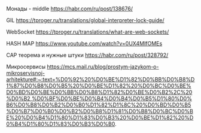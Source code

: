 Монады - middle
https://habr.com/ru/post/138676/

GIL
https://tproger.ru/translations/global-interpreter-lock-guide/

WebSocket
https://tproger.ru/translations/what-are-web-sockets/

HASH MAP 
https://www.youtube.com/watch?v=0UX4MIfOMEs

CAP теорема и нужные штуки
https://habr.com/ru/post/328792/

Микросервисы
https://mcs.mail.ru/blog/prostym-jazykom-o-mikroservisnoj-arhitekture#:~:text=%D0%92%20%D0%BE%D1%82%D0%BB%D0%B8%D1%87%D0%B8%D0%B5%20%D0%BE%D1%82%20%D0%BC%D0%BE%D0%BD%D0%BE%D0%BB%D0%B8%D1%82%D0%BE%D0%B2%2C%20%D0%B2,%D0%BF%D0%BE%D0%B4%D0%B4%D0%B5%D1%80%D0%B6%D0%B8%D0%B2%D0%B0%D1%82%D1%8C%20%D0%BD%D0%B5%D0%B7%D0%B0%D0%B2%D0%B8%D1%81%D0%B8%D0%BC%D0%BE%20%D0%B4%D1%80%D1%83%D0%B3%20%D0%BE%D1%82%20%D0%B4%D1%80%D1%83%D0%B3%D0%B0.
